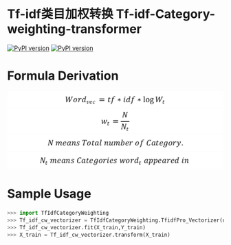 # Tf-idf类目加权转换 Tf-idf-Category-weighting-transformer

[![PyPI version](https://img.shields.io/badge/python-2.7-blue.svg)](https://badge.fury.io/py/Tf-Idf-CategoryWeighting)
[![PyPI version](https://badge.fury.io/py/Tf-Idf-CategoryWeighting.svg)](https://badge.fury.io/py/Tf-Idf-CategoryWeighting)

Formula Derivation
=========================
![main-formula](https://github.com/ArnoldGaius/Tf-idf-Category-weighting-transformer/blob/master/formula/main-formula.png)
![wt](https://github.com/ArnoldGaius/Tf-idf-Category-weighting-transformer/blob/master/formula/wt-formula.png)
![N](https://github.com/ArnoldGaius/Tf-idf-Category-weighting-transformer/blob/master/formula/N.png)
![Nt](https://github.com/ArnoldGaius/Tf-idf-Category-weighting-transformer/blob/master/formula/Nt.png)

Sample Usage
===================
```python
>>> import TfIdfCategoryWeighting
>>> Tf_idf_cw_vectorizer = TfIdfCategoryWeighting.TfidfPro_Vectorizer(use_idf=True,use_Wt=True)
>>> Tf_idf_cw_vectorizer.fit(X_train,Y_train)
>>> X_train = Tf_idf_cw_vectorizer.transform(X_train)
```
